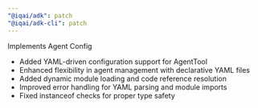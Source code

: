 ```yaml
---
"@iqai/adk": patch
"@iqai/adk-cli": patch
---
```


Implements Agent Config

- Added YAML-driven configuration support for AgentTool
- Enhanced flexibility in agent management with declarative YAML files
- Added dynamic module loading and code reference resolution
- Improved error handling for YAML parsing and module imports
- Fixed instanceof checks for proper type safety